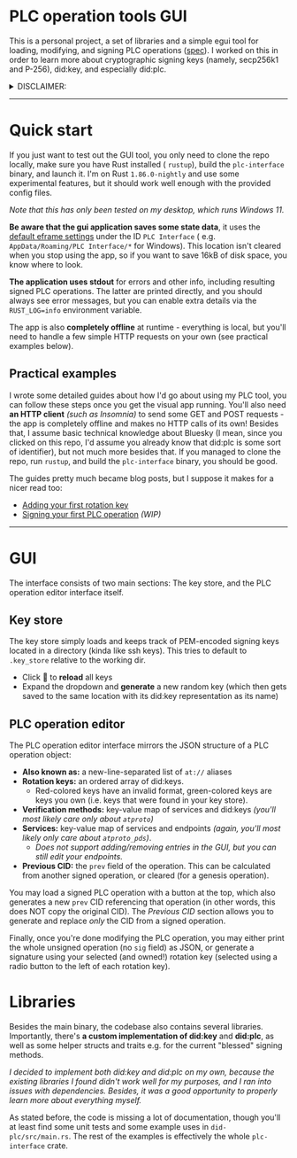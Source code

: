 # PLC operation tools GUI

This is a personal project, a set of libraries and a simple egui tool for loading, modifying, and signing PLC
operations ([spec](https://web.plc.directory/spec/v0.1/did-plc)). I worked on this in order to learn more about
cryptographic signing keys (namely, secp256k1 and P-256), did:key, and especially did:plc.

<details>
<summary>DISCLAIMER:</summary>
This code was not originally meant to be made public in this state. A lot of documentation is missing, some features might be implemented only partially or not at all... you get the point.

All code is provided as-is, and I make no guarantees about its stability or how it runs on your machine. I tried to make
things clean, but they're only as clean as you'd expect for a personal project intended to explore a whole new topic.
</details>

---

# Quick start

If you just want to test out the GUI tool, you only need to clone the repo locally, make sure you have Rust installed (
`rustup`), build the `plc-interface` binary, and launch it. I'm on Rust `1.86.0-nightly` and use some experimental
features, but it should work well enough with the provided config files.

_Note that this has only been tested on my desktop, which runs Windows 11._

**Be aware that the gui application saves some state data**, it uses
the [default eframe settings](https://docs.rs/eframe/latest/eframe/fn.storage_dir.html) under the ID `PLC Interface` (
e.g. `AppData/Roaming/PLC Interface/*` for Windows). This location isn't cleared when you stop using the app, so if you
want to save 16kB of disk space, you know where to look.

**The application uses stdout** for errors and other info, including resulting signed PLC operations. The latter are
printed directly, and you should always see error messages, but you can enable extra details via the `RUST_LOG=info`
environment variable.

The app is also **completely offline** at runtime - everything is local, but you'll need to handle a few simple HTTP
requests on your own (see practical examples below).

## Practical examples

I wrote some detailed guides about how I'd go about using my PLC tool, you can follow these steps once you get the
visual app running. You'll also need **an HTTP client** _(such as Insomnia)_ to send some GET and POST requests - the
app is completely offline and makes no HTTP calls of its own! Besides that, I assume basic technical knowledge about
Bluesky (I mean, since you clicked on this repo, I'd assume you already know that did:plc is some sort of identifier),
but not much more besides that. If you managed to clone the repo, run `rustup`, and build the `plc-interface` binary,
you should be good.

The guides pretty much became blog posts, but I suppose it makes for a nicer read too:

- [Adding your first rotation key](./guides/add_rot_key.md)
- [Signing your first PLC operation](./guides/self_signing.md) _(WIP)_

---

# GUI

The interface consists of two main sections: The key store, and the PLC operation editor interface itself.

## Key store

The key store simply loads and keeps track of PEM-encoded signing keys located in a directory (kinda like ssh keys).
This tries to default to `.key_store` relative to the working dir.

- Click 🔁 to **reload** all keys
- Expand the dropdown and **generate** a new random key (which then gets saved to the same location with its did:key
  representation as its name)

## PLC operation editor

The PLC operation editor interface mirrors the JSON structure of a PLC operation object:

- **Also known as:** a new-line-separated list of `at://` aliases
- **Rotation keys:** an ordered array of did:keys.
    - Red-colored keys have an invalid format, green-colored keys are keys you own (i.e. keys that were found in your
      key store).
- **Verification methods:** key-value map of services and did:keys _(you'll most likely care only about `atproto`)_
- **Services:** key-value map of services and endpoints _(again, you'll most likely only care about `atproto_pds`)_.
    - _Does not support adding/removing entries in the GUI, but you can still edit your endpoints._
- **Previous CID:** the `prev` field of the operation. This can be calculated from another signed operation, or
  cleared (for a genesis operation).

You may load a signed PLC operation with a button at the top, which also generates a new `prev` CID referencing that
operation (in other words, this does NOT copy the original CID). The *Previous CID* section allows you to generate and
replace _only_ the CID from a signed operation.

Finally, once you're done modifying the PLC operation, you may either print the whole unsigned operation (no `sig`
field) as JSON, or generate a signature using your selected (and owned!) rotation key (selected using a radio button to
the left of each rotation key).

# Libraries

Besides the main binary, the codebase also contains several libraries. Importantly, there's **a custom implementation of
did:key** and **did:plc**, as well as some helper structs and traits e.g. for the current "blessed" signing methods.

_I decided to implement both did:key and did:plc on my own, because the existing libraries I found didn't work well for
my purposes, and I ran into issues with dependencies. Besides, it was a good opportunity to properly learn more about
everything myself._

As stated before, the code is missing a lot of documentation, though you'll at least find some unit tests and some
example uses in `did-plc/src/main.rs`. The rest of the examples is effectively the whole `plc-interface` crate.